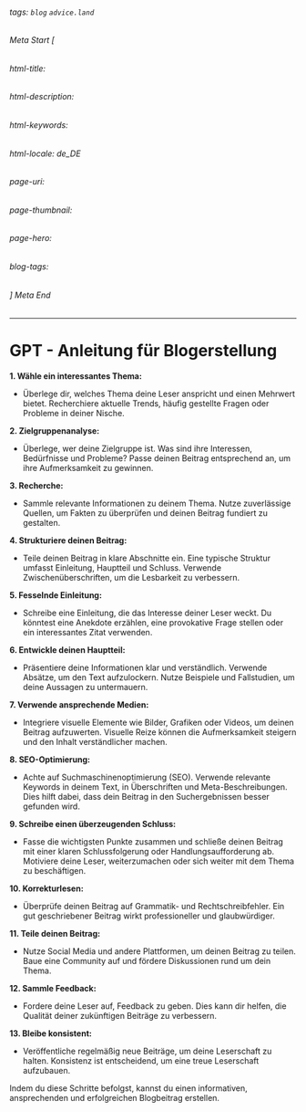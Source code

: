 ###### tags: `blog` `advice.land`

###### Meta Start [
###### html-title:
###### html-description:
###### html-keywords:
###### html-locale: de_DE
###### page-uri:
###### page-thumbnail:
###### page-hero:
###### blog-tags: 
###### ] Meta End

---

# GPT - Anleitung für Blogerstellung 

**1. Wähle ein interessantes Thema:**
   - Überlege dir, welches Thema deine Leser anspricht und einen Mehrwert bietet. Recherchiere aktuelle Trends, häufig gestellte Fragen oder Probleme in deiner Nische.

**2. Zielgruppenanalyse:**
   - Überlege, wer deine Zielgruppe ist. Was sind ihre Interessen, Bedürfnisse und Probleme? Passe deinen Beitrag entsprechend an, um ihre Aufmerksamkeit zu gewinnen.

**3. Recherche:**
   - Sammle relevante Informationen zu deinem Thema. Nutze zuverlässige Quellen, um Fakten zu überprüfen und deinen Beitrag fundiert zu gestalten.

**4. Strukturiere deinen Beitrag:**
   - Teile deinen Beitrag in klare Abschnitte ein. Eine typische Struktur umfasst Einleitung, Hauptteil und Schluss. Verwende Zwischenüberschriften, um die Lesbarkeit zu verbessern.

**5. Fesselnde Einleitung:**
   - Schreibe eine Einleitung, die das Interesse deiner Leser weckt. Du könntest eine Anekdote erzählen, eine provokative Frage stellen oder ein interessantes Zitat verwenden.

**6. Entwickle deinen Hauptteil:**
   - Präsentiere deine Informationen klar und verständlich. Verwende Absätze, um den Text aufzulockern. Nutze Beispiele und Fallstudien, um deine Aussagen zu untermauern.

**7. Verwende ansprechende Medien:**
   - Integriere visuelle Elemente wie Bilder, Grafiken oder Videos, um deinen Beitrag aufzuwerten. Visuelle Reize können die Aufmerksamkeit steigern und den Inhalt verständlicher machen.

**8. SEO-Optimierung:**
   - Achte auf Suchmaschinenoptimierung (SEO). Verwende relevante Keywords in deinem Text, in Überschriften und Meta-Beschreibungen. Dies hilft dabei, dass dein Beitrag in den Suchergebnissen besser gefunden wird.

**9. Schreibe einen überzeugenden Schluss:**
   - Fasse die wichtigsten Punkte zusammen und schließe deinen Beitrag mit einer klaren Schlussfolgerung oder Handlungsaufforderung ab. Motiviere deine Leser, weiterzumachen oder sich weiter mit dem Thema zu beschäftigen.

**10. Korrekturlesen:**
   - Überprüfe deinen Beitrag auf Grammatik- und Rechtschreibfehler. Ein gut geschriebener Beitrag wirkt professioneller und glaubwürdiger.

**11. Teile deinen Beitrag:**
   - Nutze Social Media und andere Plattformen, um deinen Beitrag zu teilen. Baue eine Community auf und fördere Diskussionen rund um dein Thema.

**12. Sammle Feedback:**
   - Fordere deine Leser auf, Feedback zu geben. Dies kann dir helfen, die Qualität deiner zukünftigen Beiträge zu verbessern.

**13. Bleibe konsistent:**
   - Veröffentliche regelmäßig neue Beiträge, um deine Leserschaft zu halten. Konsistenz ist entscheidend, um eine treue Leserschaft aufzubauen.

Indem du diese Schritte befolgst, kannst du einen informativen, ansprechenden und erfolgreichen Blogbeitrag erstellen.